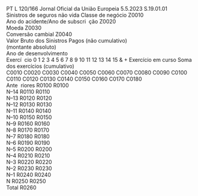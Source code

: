 PT  L 120/166 Jornal Oficial da União Europeia 5.5.2023
 S.19.01.01  
Sinistros de seguros não vida 
Classe de negócio  Z0010  
Ano do acidente/Ano de subscri ­
ção  Z0020  
Moeda  Z0030  
Conversão cambial  Z0040  
Valor Bruto dos Sinistros Pagos (não cumulativo)  
(montante absoluto)  
Ano de desenvolvimento  
Exercí ­
cio  0 1  2  3  4  5  6  7  8  9  10  11  12  13  14  15 & +  Exercício em 
curso  Soma dos 
exercícios 
(cumulativo)  
C0010  C0020  C0030  C0040  C0050  C0060  C0070  C0080  C0090  C0100  C0110  C0120  C0130  C0140  C0150  C0160  C0170  C0180  
Ante ­
riores  R0100  R0100  
N–14  R0110  R0110  
N–13  R0120  R0120  
N–12  R0130  R0130  
N–11  R0140  R0140  
N–10  R0150  R0150  
N–9  R0160  R0160  
N–8  R0170  R0170  
N–7  R0180  R0180  
N–6  R0190  R0190  
N–5  R0200  R0200  
N–4  R0210  R0210  
N–3  R0220  R0220  
N–2  R0230  R0230  
N–1  R0240  R0240  
N R0250  R0250  
Total  R0260